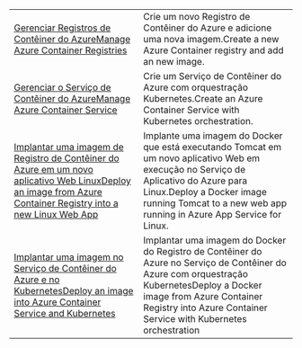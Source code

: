 |  |  |
|---------|---------|
| <span data-ttu-id="80db0-101">[Gerenciar Registros de Contêiner do Azure][1]</span><span class="sxs-lookup"><span data-stu-id="80db0-101">[Manage Azure Container Registries][1]</span></span> | <span data-ttu-id="80db0-102">Crie um novo Registro de Contêiner do Azure e adicione uma nova imagem.</span><span class="sxs-lookup"><span data-stu-id="80db0-102">Create a new Azure Container registry and add an new image.</span></span> | 
| <span data-ttu-id="80db0-103">[Gerenciar o Serviço de Contêiner do Azure][2]</span><span class="sxs-lookup"><span data-stu-id="80db0-103">[Manage Azure Container Service][2]</span></span> | <span data-ttu-id="80db0-104">Crie um Serviço de Contêiner do Azure com orquestração Kubernetes.</span><span class="sxs-lookup"><span data-stu-id="80db0-104">Create an Azure Container Service with Kubernetes orchestration.</span></span> | 
| <span data-ttu-id="80db0-105">[Implantar uma imagem de Registro de Contêiner do Azure em um novo aplicativo Web Linux][3]</span><span class="sxs-lookup"><span data-stu-id="80db0-105">[Deploy an image from Azure Container Registry into a new Linux Web App][3]</span></span> | <span data-ttu-id="80db0-106">Implante uma imagem do Docker que está executando Tomcat em um novo aplicativo Web em execução no Serviço de Aplicativo do Azure para Linux.</span><span class="sxs-lookup"><span data-stu-id="80db0-106">Deploy a Docker image running Tomcat to a new web app running in Azure App Service for Linux.</span></span> | 
| <span data-ttu-id="80db0-107">[Implantar uma imagem no Serviço de Contêiner do Azure e no Kubernetes][4]</span><span class="sxs-lookup"><span data-stu-id="80db0-107">[Deploy an image into Azure Container Service and Kubernetes][4]</span></span> | <span data-ttu-id="80db0-108">Implantar uma imagem do Docker do Registro de Contêiner do Azure no Serviço de Contêiner do Azure com orquestração Kubernetes</span><span class="sxs-lookup"><span data-stu-id="80db0-108">Deploy a Docker image from Azure Container Registry into Azure Container Service with Kubernetes orchestration</span></span> |

[1]: https://azure.microsoft.com/resources/samples/acr-java-manage-azure-container-registry/
[2]: https://azure.microsoft.com/resources/samples/acs-java-manage-azure-container-service/
[3]: hhttps://azure.microsoft.com/resources/samples/app-service-java-deploy-image-from-acr-to-linux/
[4]: https://azure.microsoft.com/resources/samples/aad-java-browse-graph-and-manage-roles/
